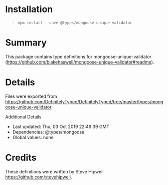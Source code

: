 # Installation
> `npm install --save @types/mongoose-unique-validator`

# Summary
This package contains type definitions for mongoose-unique-validator (https://github.com/blakehaswell/mongoose-unique-validator#readme).

# Details
Files were exported from https://github.com/DefinitelyTyped/DefinitelyTyped/tree/master/types/mongoose-unique-validator

Additional Details
 * Last updated: Thu, 03 Oct 2019 22:49:39 GMT
 * Dependencies: @types/mongoose
 * Global values: none

# Credits
These definitions were written by Steve Hipwell <https://github.com/stevehipwell>.
